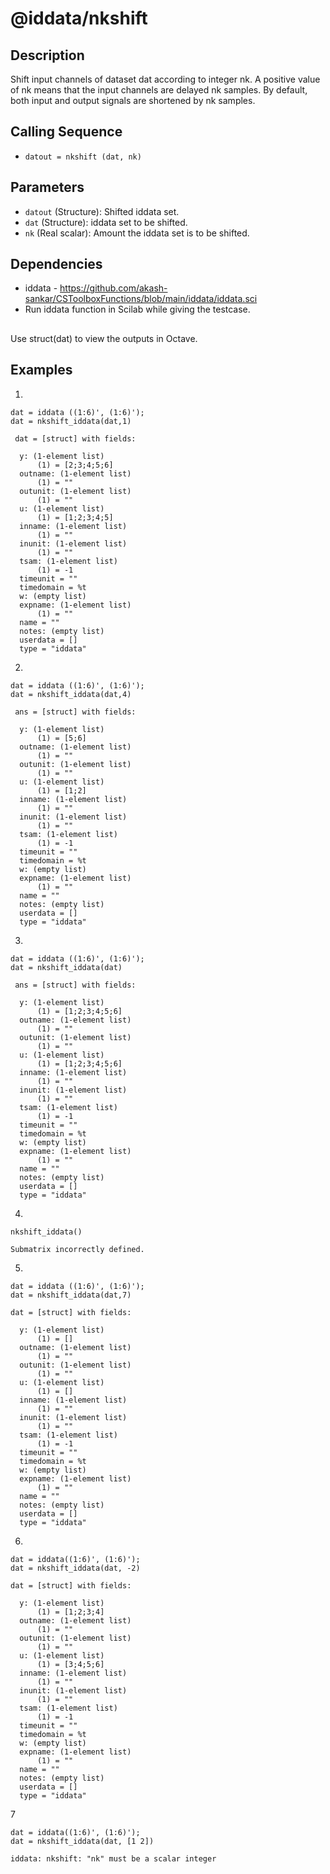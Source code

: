 # @iddata/nkshift
## Description
Shift input channels of dataset dat according to integer nk. A positive value of nk means that the input channels are delayed nk samples. By default, both input and output signals are shortened by nk samples.

## Calling Sequence
- `datout = nkshift (dat, nk)`

## Parameters
- `datout` (Structure): Shifted iddata set.
- `dat` (Structure): iddata set to be shifted.
- `nk` (Real scalar): Amount the iddata set is to be shifted.

## Dependencies
 - iddata - https://github.com/akash-sankar/CSToolboxFunctions/blob/main/iddata/iddata.sci
 - Run iddata function in Scilab while giving the testcase.
##
Use struct(dat) to view the outputs in Octave.

## Examples
1.
```
dat = iddata ((1:6)', (1:6)');
dat = nkshift_iddata(dat,1)
```
```
 dat = [struct] with fields:

  y: (1-element list)
      (1) = [2;3;4;5;6]
  outname: (1-element list)
      (1) = ""
  outunit: (1-element list)
      (1) = ""
  u: (1-element list)
      (1) = [1;2;3;4;5]
  inname: (1-element list)
      (1) = ""
  inunit: (1-element list)
      (1) = ""
  tsam: (1-element list)
      (1) = -1
  timeunit = ""
  timedomain = %t
  w: (empty list)
  expname: (1-element list)
      (1) = ""
  name = ""
  notes: (empty list)
  userdata = []
  type = "iddata"
```

2.
```
dat = iddata ((1:6)', (1:6)');
dat = nkshift_iddata(dat,4)
```
```
 ans = [struct] with fields:

  y: (1-element list)
      (1) = [5;6]
  outname: (1-element list)
      (1) = ""
  outunit: (1-element list)
      (1) = ""
  u: (1-element list)
      (1) = [1;2]
  inname: (1-element list)
      (1) = ""
  inunit: (1-element list)
      (1) = ""
  tsam: (1-element list)
      (1) = -1
  timeunit = ""
  timedomain = %t
  w: (empty list)
  expname: (1-element list)
      (1) = ""
  name = ""
  notes: (empty list)
  userdata = []
  type = "iddata"
```

3.
```
dat = iddata ((1:6)', (1:6)');
dat = nkshift_iddata(dat)
```
```
 ans = [struct] with fields:

  y: (1-element list)
      (1) = [1;2;3;4;5;6]
  outname: (1-element list)
      (1) = ""
  outunit: (1-element list)
      (1) = ""
  u: (1-element list)
      (1) = [1;2;3;4;5;6]
  inname: (1-element list)
      (1) = ""
  inunit: (1-element list)
      (1) = ""
  tsam: (1-element list)
      (1) = -1
  timeunit = ""
  timedomain = %t
  w: (empty list)
  expname: (1-element list)
      (1) = ""
  name = ""
  notes: (empty list)
  userdata = []
  type = "iddata"
```

4.
```
nkshift_iddata()
```
```
Submatrix incorrectly defined.
```

5.
```
dat = iddata ((1:6)', (1:6)');
dat = nkshift_iddata(dat,7)
```
```
dat = [struct] with fields:

  y: (1-element list)
      (1) = []
  outname: (1-element list)
      (1) = ""
  outunit: (1-element list)
      (1) = ""
  u: (1-element list)
      (1) = []
  inname: (1-element list)
      (1) = ""
  inunit: (1-element list)
      (1) = ""
  tsam: (1-element list)
      (1) = -1
  timeunit = ""
  timedomain = %t
  w: (empty list)
  expname: (1-element list)
      (1) = ""
  name = ""
  notes: (empty list)
  userdata = []
  type = "iddata"
```
6.
```
dat = iddata((1:6)', (1:6)');
dat = nkshift_iddata(dat, -2)
```
```
dat = [struct] with fields:

  y: (1-element list)
      (1) = [1;2;3;4]
  outname: (1-element list)
      (1) = ""
  outunit: (1-element list)
      (1) = ""
  u: (1-element list)
      (1) = [3;4;5;6]
  inname: (1-element list)
      (1) = ""
  inunit: (1-element list)
      (1) = ""
  tsam: (1-element list)
      (1) = -1
  timeunit = ""
  timedomain = %t
  w: (empty list)
  expname: (1-element list)
      (1) = ""
  name = ""
  notes: (empty list)
  userdata = []
  type = "iddata"
```
7
```
dat = iddata((1:6)', (1:6)');
dat = nkshift_iddata(dat, [1 2])
```
```
iddata: nkshift: "nk" must be a scalar integer
```



